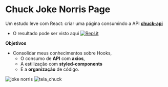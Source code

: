 # Chuck Joke Norris Page

Um estudo leve com React: criar uma página consumindo a API [**chuck-api**](https://api.chucknorris.io/#!)

- O resultado pode ser visto aqui <a href='https://chuck-norris-jokes.araujocoding.repl.co/'><img alt="Repl.it" src="https://img.shields.io/badge/Repl.it-%230D101E.svg?&style=for-the-badge&logo=Repl.it&logoColor=white"/></a>

**Objetivos**
- Consolidar meus conhecimentos sobre Hooks,
   - O consumo de **API** com **axios**, 
   - A estilização com **styled-components**
   - E a **organização** de código.


![joke norris](https://user-images.githubusercontent.com/60116988/117523130-7bf78280-af8d-11eb-9f3c-463ec075ab76.png)
![tela_chuck](https://user-images.githubusercontent.com/60116988/117588357-26d87f80-b0f9-11eb-88ee-602b7839f242.png)
